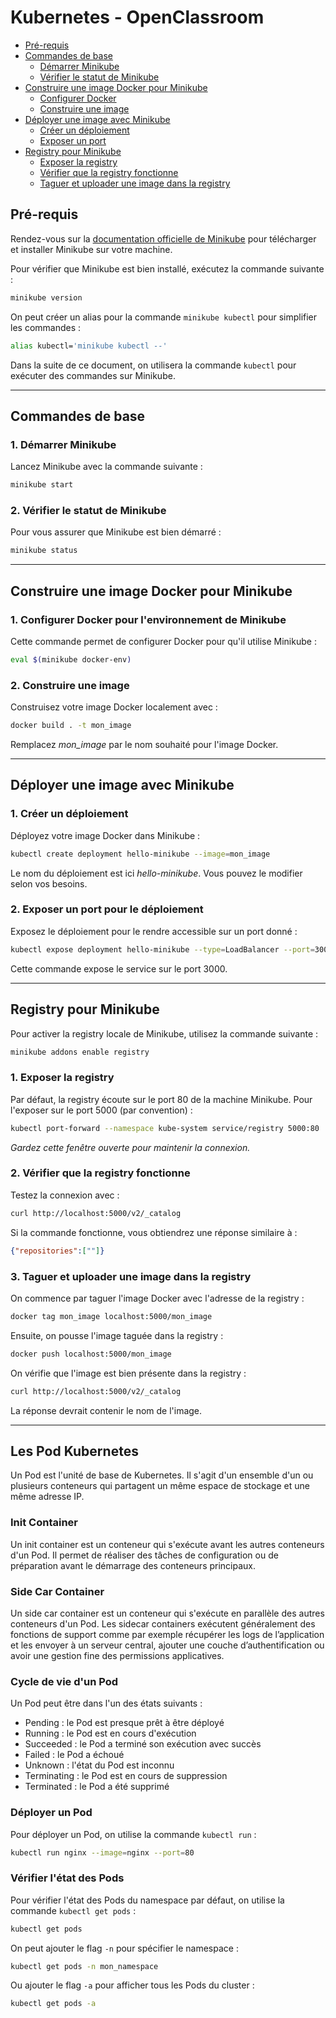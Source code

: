 # Kubernetes - OpenClassroom

* [Pré-requis](#pré-requis--télécharger-minikube)
* [Commandes de base](#commandes-de-base)
  * [Démarrer Minikube](#1-démarrer-minikube)
  * [Vérifier le statut de Minikube](#2-vérifier-le-statut-de-minikube)
* [Construire une image Docker pour Minikube](#construire-une-image-docker-pour-minikube)
  * [Configurer Docker](#1-configurer-docker-pour-lenvironnement-de-minikube)
  * [Construire une image](#2-construire-une-image)
* [Déployer une image avec Minikube](#déployer-une-image-avec-minikube)
  * [Créer un déploiement](#1-créer-un-déploiement)
  * [Exposer un port](#2-exposer-un-port-pour-le-déploiement)
* [Registry pour Minikube](#registry-pour-minikube)
    * [Exposer la registry](#1-exposer-la-registry)
    * [Vérifier que la registry fonctionne](#2-vérifier-que-la-registry-fonctionne)
    * [Taguer et uploader une image dans la registry](#3-taguer-et-uploader-une-image-dans-la-registry)

## Pré-requis
Rendez-vous sur la [documentation officielle de Minikube](https://minikube.sigs.k8s.io/docs/start/) pour télécharger et installer Minikube sur votre machine.

Pour vérifier que Minikube est bien installé, exécutez la commande suivante :
```bash
minikube version
```
On peut créer un alias pour la commande `minikube kubectl` pour simplifier les commandes :
```bash
alias kubectl='minikube kubectl --'
```

Dans la suite de ce document, on utilisera la commande `kubectl` pour exécuter des commandes sur Minikube.

---

## Commandes de base

### 1. Démarrer Minikube
Lancez Minikube avec la commande suivante :
```bash
minikube start
```

### 2. Vérifier le statut de Minikube
Pour vous assurer que Minikube est bien démarré :
```bash
minikube status
```
---

## Construire une image Docker pour Minikube
### 1. Configurer Docker pour l'environnement de Minikube
Cette commande permet de configurer Docker pour qu'il utilise Minikube :
```bash
eval $(minikube docker-env)
```

### 2. Construire une image
Construisez votre image Docker localement avec :

```bash
docker build . -t mon_image
```
Remplacez _mon_image_ par le nom souhaité pour l'image Docker.

---

## Déployer une image avec Minikube
### 1. Créer un déploiement
Déployez votre image Docker dans Minikube :
```bash
kubectl create deployment hello-minikube --image=mon_image
```
Le nom du déploiement est ici _hello-minikube_. Vous pouvez le modifier selon vos besoins.

### 2. Exposer un port pour le déploiement
Exposez le déploiement pour le rendre accessible sur un port donné :
```bash
kubectl expose deployment hello-minikube --type=LoadBalancer --port=3000
```
Cette commande expose le service sur le port 3000.

---

## Registry pour Minikube
Pour activer la registry locale de Minikube, utilisez la commande suivante :
```bash
minikube addons enable registry
```

### 1. Exposer la registry
Par défaut, la registry écoute sur le port 80 de la machine Minikube. Pour l'exposer sur le port 5000 (par convention) :
```bash
kubectl port-forward --namespace kube-system service/registry 5000:80
```
_Gardez cette fenêtre ouverte pour maintenir la connexion._

### 2. Vérifier que la registry fonctionne
Testez la connexion avec :

```bash
curl http://localhost:5000/v2/_catalog
```
Si la commande fonctionne, vous obtiendrez une réponse similaire à :
```json
{"repositories":[""]}
```

### 3. Taguer et uploader une image dans la registry
On commence par taguer l'image Docker avec l'adresse de la registry :
```bash
docker tag mon_image localhost:5000/mon_image
```

Ensuite, on pousse l'image taguée dans la registry :
```bash
docker push localhost:5000/mon_image
```

On vérifie que l'image est bien présente dans la registry :
```bash
curl http://localhost:5000/v2/_catalog
```
La réponse devrait contenir le nom de l'image.

--- 

## Les Pod Kubernetes
Un Pod est l'unité de base de Kubernetes. 
Il s'agit d'un ensemble d'un ou plusieurs conteneurs qui partagent un même espace de stockage et une même adresse IP. 

### Init Container
Un init container est un conteneur qui s'exécute avant les autres conteneurs d'un Pod.
Il permet de réaliser des tâches de configuration ou de préparation avant le démarrage des conteneurs principaux.

### Side Car Container
Un side car container est un conteneur qui s'exécute en parallèle des autres conteneurs d'un Pod.
Les sidecar containers exécutent généralement des fonctions de support comme par exemple récupérer les logs de l’application et les envoyer à un serveur central, ajouter une couche d’authentification ou avoir une gestion fine des permissions applicatives.

### Cycle de vie d'un Pod
Un Pod peut être dans l'un des états suivants :
- Pending : le Pod est presque prêt à être déployé
- Running : le Pod est en cours d'exécution
- Succeeded : le Pod a terminé son exécution avec succès
- Failed : le Pod a échoué
- Unknown : l'état du Pod est inconnu
- Terminating : le Pod est en cours de suppression
- Terminated : le Pod a été supprimé

### Déployer un Pod
Pour déployer un Pod, on utilise la commande `kubectl run` :
```bash
kubectl run nginx --image=nginx --port=80
```

### Vérifier l'état des Pods
Pour vérifier l'état des Pods du namespace par défaut, on utilise la commande `kubectl get pods` :
```bash
kubectl get pods
```
On peut ajouter le flag `-n` pour spécifier le namespace :
```bash
kubectl get pods -n mon_namespace
```
Ou ajouter le flag `-a` pour afficher tous les Pods du cluster :
```bash
kubectl get pods -a
```